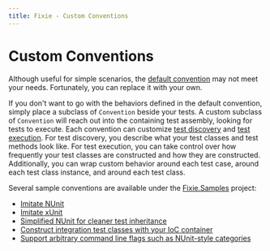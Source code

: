 ```yaml
---
title: Fixie - Custom Conventions
---
```

# Custom Conventions

Although useful for simple scenarios, the [default convention](../default-convention) may not meet your needs. Fortunately, you can replace it with your own.

If you don't want to go with the behaviors defined in the default convention, simply place a subclass of `Convention` beside your tests.  A custom subclass of `Convention` will reach out into the containing test assembly, looking for tests to execute.  Each convention can customize [test discovery](../test-discovery) and [test execution](../test-execution).  For test discovery, you describe what your test classes and test methods look like.  For test execution, you can take control over how frequently your test classes are constructed and how they are constructed.  Additionally, you can wrap custom behavior around each test case, around each test class instance, and around each test class.

Several sample conventions are available under the [Fixie.Samples](https://github.com/fixie/fixie/tree/{{page.codetag}}/src/Fixie.Samples) project:

* [Imitate NUnit](https://github.com/fixie/fixie/blob/{{page.codetag}}/src/Fixie.Samples/NUnitStyle/CustomConvention.cs)
* [Imitate xUnit](https://github.com/fixie/fixie/blob/{{page.codetag}}/src/Fixie.Samples/xUnitStyle/CustomConvention.cs)
* [Simplified NUnit for cleaner test inheritance](https://github.com/fixie/fixie/blob/{{page.codetag}}/src/Fixie.Samples/LowCeremony/CustomConvention.cs)
* [Construct integration test classes with your IoC container](https://github.com/fixie/fixie/blob/{{page.codetag}}/src/Fixie.Samples/IoC/CustomConvention.cs)
* [Support arbitrary command line flags such as NUnit-style categories](https://github.com/fixie/fixie/blob/{{page.codetag}}/src/Fixie.Samples/Categories/CustomConvention.cs)